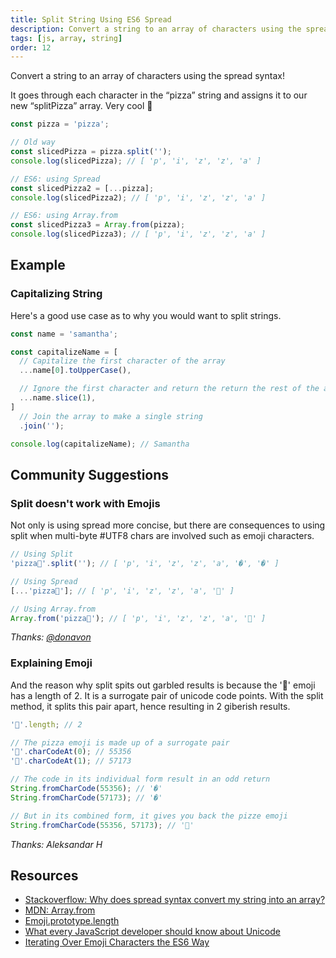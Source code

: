 ```yaml
---
title: Split String Using ES6 Spread
description: Convert a string to an array of characters using the spread syntax...
tags: [js, array, string]
order: 12
---
```


Convert a string to an array of characters using the spread syntax!

It goes through each character in the “pizza” string and assigns it to our new “splitPizza” array. Very cool 🤩

```javascript
const pizza = 'pizza';

// Old way
const slicedPizza = pizza.split('');
console.log(slicedPizza); // [ 'p', 'i', 'z', 'z', 'a' ]

// ES6: using Spread
const slicedPizza2 = [...pizza];
console.log(slicedPizza2); // [ 'p', 'i', 'z', 'z', 'a' ]

// ES6: using Array.from
const slicedPizza3 = Array.from(pizza);
console.log(slicedPizza3); // [ 'p', 'i', 'z', 'z', 'a' ]
```

## Example

### Capitalizing String

Here's a good use case as to why you would want to split strings.

```javascript
const name = 'samantha';

const capitalizeName = [
  // Capitalize the first character of the array
  ...name[0].toUpperCase(),

  // Ignore the first character and return the return the rest of the array
  ...name.slice(1),
]
  // Join the array to make a single string
  .join('');

console.log(capitalizeName); // Samantha
```

## Community Suggestions

### Split doesn't work with Emojis

Not only is using spread more concise, but there are consequences to using split when multi-byte #UTF8 chars are involved such as emoji characters.

```javascript
// Using Split
'pizza🍕'.split(''); // [ 'p', 'i', 'z', 'z', 'a', '�', '�' ]

// Using Spread
[...'pizza🍕']; // [ 'p', 'i', 'z', 'z', 'a', '🍕' ]

// Using Array.from
Array.from('pizza🍕'); // [ 'p', 'i', 'z', 'z', 'a', '🍕' ]
```

_Thanks: [@donavon](https://twitter.com/donavon/status/987764794320093185)_

### Explaining Emoji

And the reason why split spits out garbled results is because the '🍕' emoji has a length of 2. It is a surrogate pair of unicode code points. With the split method, it splits this pair apart, hence resulting in 2 giberish results.

```javascript
'🍕'.length; // 2

// The pizza emoji is made up of a surrogate pair
'🍕'.charCodeAt(0); // 55356
'🍕'.charCodeAt(1); // 57173

// The code in its individual form result in an odd return
String.fromCharCode(55356); // '�'
String.fromCharCode(57173); // '�'

// But in its combined form, it gives you back the pizze emoji
String.fromCharCode(55356, 57173); // '🍕'
```

_Thanks: Aleksandar H_

## Resources

- [Stackoverflow: Why does spread syntax convert my string into an array?](https://stackoverflow.com/questions/44900175/why-does-spread-syntax-convert-my-string-into-an-array)
- [MDN: Array.from](https://developer.mozilla.org/en-US/docs/Web/JavaScript/Reference/Global_Objects/Array/from)
- [Emoji.prototype.length](https://www.contentful.com/blog/2016/12/06/unicode-javascript-and-the-emoji-family/)
- [What every JavaScript developer should know about Unicode](https://dmitripavlutin.com/what-every-javascript-developer-should-know-about-unicode/)
- [Iterating Over Emoji Characters the ES6 Way](https://medium.com/@giltayar/iterating-over-emoji-characters-the-es6-way-f06e4589516)
